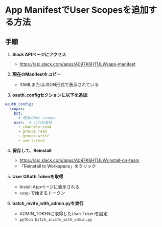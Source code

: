 # App ManifestでUser Scopesを追加する方法

## 手順

1. **Slack APIページにアクセス**
   - https://api.slack.com/apps/A097K6HTULW/app-manifest

2. **現在のManifestをコピー**
   - YAMLまたはJSON形式で表示されている

3. **oauth_configセクションに以下を追加**:
```yaml
oauth_config:
  scopes:
    bot:
      # 既存のbot scopes
    user:  # これを追加
      - channels:read
      - groups:read
      - groups:write
      - users:read
```

4. **保存して、Reinstall**
   - https://api.slack.com/apps/A097K6HTULW/install-on-team
   - 「Reinstall to Workspace」をクリック

5. **User OAuth Tokenを取得**
   - Install Appページに表示される
   - `xoxp-`で始まるトークン

6. **batch_invite_with_admin.pyを実行**
   - ADMIN_TOKENに取得したUser Tokenを設定
   - `python batch_invite_with_admin.py`